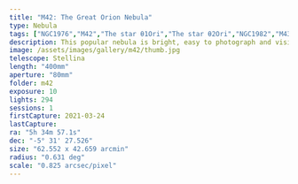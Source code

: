```yaml
---
title: "M42: The Great Orion Nebula"
type: Nebula
tags: ["NGC1976","M42","The star θ1Ori","The star θ2Ori","NGC1982","M43","Great Orion Nebula","Orion Nebula","Mairan's Nebula"]
description: This popular nebula is bright, easy to photograph and visible to the naked eye.
image: /assets/images/gallery/m42/thumb.jpg
telescope: Stellina
length: "400mm"
aperture: "80mm"
folder: m42
exposure: 10
lights: 294
sessions: 1 
firstCapture: 2021-03-24 
lastCapture:
ra: "5h 34m 57.1s"
dec: "-5° 31' 27.526"
size: "62.552 x 42.659 arcmin"
radius: "0.631 deg"
scale: "0.825 arcsec/pixel"
---
```

